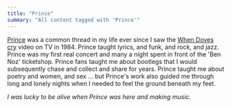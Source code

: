 ```yaml
---
title: "Prince"
summary: "All content tagged with 'Prince'"
---
```

[Prince](https://prince.com) was a common thread in my life ever since I saw the [When Doves cry](https://www.youtube.com/watch?v=UG3VcCAlUgE) video on TV in 1984.
Prince taught lyrics, and funk, and rock, and jazz.
Prince was my first real concert and many a night spent in front of the 'Ben Noz' ticketshop.
Prince fans taught me about bootlegs that I would subsequently chase and collect and share for years.
Prince taught me about poetry and women, and sex ... but Prince's work also guided me through long and lonely nights when I needed to feel the ground beneath my feet.

_I was lucky to be alive when Prince was here and making music._